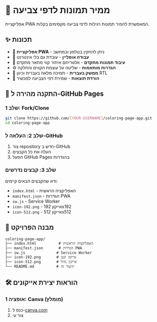 # 🎨 ממיר תמונות לדפי צביעה

אפליקציית PWA המאפשרת להמיר תמונות רגילות לדפי צביעה מקסימים בקלות.

## ✨ תכונות

- 📱 **אפליקציית PWA** - ניתן להתקין בטלפון ובמחשב
- 🔄 **עבודה אופליין** - עובדת גם בלי אינטרנט
- 🎨 **עיבוד תמונות מתקדם** - אלגוריתם איתור קווי מתאר מתקדם
- ⚙️ **הגדרות מותאמות** - שליטה על עוצמת הקווים והחלקה
- 📱 **ממשק בעברית** - תמיכה מלאה בעברית וכיוון RTL
- 💾 **הורדת תוצאות** - שמירת דפי הצביעה למכשיר

## 🚀 התקנה מהירה ל-GitHub Pages

### שלב 1: Fork/Clone
```bash
git clone https://github.com/[YOUR-USERNAME]/coloring-page-app.git
cd coloring-page-app
```

### שלב 2: העלאה ל-GitHub
1. צור repository חדש ב-GitHub
2. העלה את כל הקבצים
3. הפעל GitHub Pages בהגדרות

### שלב 3: קבצים נדרשים
ודא שהקבצים הבאים קיימים:
- `index.html` - האפליקציה הראשית
- `manifest.json` - הגדרות PWA
- `sw.js` - Service Worker
- `icon-192.png` - אייקון 192x192
- `icon-512.png` - אייקון 512x512

## 📁 מבנה הפרויקט

```
coloring-page-app/
├── index.html          # האפליקציה הראשית
├── manifest.json       # הגדרות PWA
├── sw.js              # Service Worker
├── icon-192.png       # אייקון קטן
├── icon-512.png       # אייקון גדול
└── README.md          # תיעוד זה
```

## 🛠️ הוראות יצירת אייקונים

### אופציה 1: Canva (מומלץ)
1. כנס ל-[canva.com](https://canva.com)
2. צור עי
